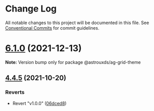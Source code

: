 # Change Log

All notable changes to this project will be documented in this file.
See [Conventional Commits](https://conventionalcommits.org) for commit guidelines.

# [6.1.0](https://github.com/RocketCommunicationsInc/ag-grid-theme/compare/v6.0.3...v6.1.0) (2021-12-13)

**Note:** Version bump only for package @astrouxds/ag-grid-theme

## [4.4.5](https://github.com/RocketCommunicationsInc/ag-grid-theme/compare/v1.0.0...v4.4.5) (2021-10-20)

### Reverts

- Revert "v1.0.0" ([06dced8](https://github.com/RocketCommunicationsInc/ag-grid-theme/commit/06dced8207a425c9d778cf6bb6fedd6c96aadbb7))
